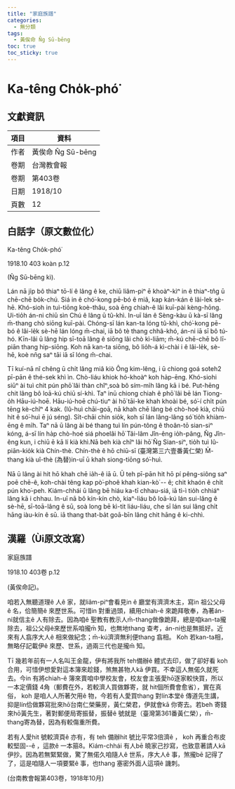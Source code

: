 ```yaml
---
title: "家庭族譜"
categories:
  - 無分類
tags:
  - 黃俟命 N̂g Sū-bēng
toc: true
toc_sticky: true
---
```


# Ka-têng Cho̍k-phó͘

## 文獻資訊

| 項目 | 資料 |
|---|---|
| 作者 | 黃俟命 N̂g Sū-bēng |
| 卷期 | 台灣教會報 |
| 卷期 | 第403卷 |
| 日期 | 1918/10 |
| 頁數 | 12 |

## 白話字（原文數位化）

Ka-têng Cho̍k-phó͘

1918.10 403 koàn p.12

(N̂g Sū-bēng kì).

Lán nā ji̍p bô thiaⁿ tō-lí ê lâng ê ke, chiū liâm-piⁿ ē khoàⁿ-kìⁿ in ê thiaⁿ-tn̂g ū chē-chē bo̍k-chú. Siá in ê chó͘-kong pē-bó ê miâ, kap kán-kán ê lâi-lek sè-hē. Khó-sioh in tuì-tiōng koè-thâu, soà ēng chiah-ê lâi kuī-pài kèng-hōng. Ui-tio̍h án-ni chiū sìn Chú ê lâng ū tû-khì. In-uī lán ê Sèng-kàu ū kà-sī lâng m̄-thang chò siōng kuī-pài. Chóng-sī lán kan-ta lóng tû-khì, chó͘-kong pē-bó ê lâi-le̍k sè-hē lán lóng m̄-chai, iā bô tè thang chhâ-khó, án-ni iā sī bô tú-hó. Kīn-lâi ū lâng hip sī-toā lâng ê siōng lâi chò kì-liām; m̄-kú chē-chē bô lī-piān thang hip-siōng. Koh nā kan-ta siōng, bô lio̍h-á kì-chài i ê lâi-le̍k, sè-hē, koè nn̄g saⁿ tāi iā sī lóng m̄-chai.

Tī kuí-nā nî chêng ū chi̍t lâng miâ kiò Ông kim-lêng, i ū chiong goá so͘teh2 pī-pān ê thé-sek khì ìn. Chò-liáu khiok hó-khoàⁿ koh ha̍p-ēng. Khó-siohi siūⁿ ài tuì chit pún phō͘ lâi thàn chîⁿ,soà bô sím-mi̍h lâng kā i bé. Put-hēng chit lâng bô loā-kú chiū sí-khì. Taⁿ inū chiong chiah ê phō͘ lâi bē lán Tiong-o̍h Hāu-iú-hoē. Hāu-iú-hoē chú-tiuⁿ ài hō͘ tāi-ke khah khoài bé, só͘-í chi̍t pún tēng kè-chîⁿ 4 kak. (Iû-huì chāi-goā, nā khah chē lâng bé chò-hoé kià, chiū hit ê só͘-huì ē jú séng). Si̍t-chāi chin sio̍k, koh sī lán lâng-lâng só͘ tio̍h khiàm-ēng ê mi̍h. Taⁿ nā ū lâng ài bé thang tuì lín pún-tông ê thoân-tō sian-siⁿ kóng, á-sī lín ha̍p chò-hoé siá phoelâi hō͘ Tâi-lâm Jîn-êng io̍h-pâng, N̂g Jîn-êng kun, i chiū ē kā lí kià khì.Nā beh kià chîⁿ lâi hō͘ N̂g Sian-siⁿ, tio̍h tuì Iû-piān-kio̍k kià Chín-thè. Chín-thè ê hō chiū-sī (臺灣第三六壹番黃仁榮) M̄-thang kià uî-thè (為替)in-uī ū khah siong-tiōng só͘-huì.

Nā ū lâng ài hit hō khah chē ia̍h-ê iā ū. Ū teh pī-pān hit hō pí pêng-siông saⁿ poē chē-ê, koh-chài têng kap pò͘-phoê khah kian-kò͘ -- ê; chit khaón ê chi̍t pún kho͘-peh. Kiám-chhái ū lâng bē hiáu ka-tī chhau-siá, iā tì-ì tio̍h chhiáⁿ lâng kā i chhau. In-uī nā bô kín-kín chò, kiaⁿ-liáu bô loā-kú lán sui-lâng ê sè-hē, sī-toā-lâng ê sū, soà long bē kì-tit liáu-liáu, che sī lán sui lâng chi̍t hāng iàu-kín ê sū. iā thang that-ba̍t goā-bīn lâng chit hāng ê ki-chhì.

## 漢羅（Ùi原文改寫）

家庭族譜

1918.10 403卷 p.12

(黃俟命記)。

咱若入無聽道理ê 人ê 家，就liâm-piⁿ會看見in ê 廳堂有濟濟木主，寫in 祖公父母ê 名，佮簡簡ê 來歷世系。可惜in 對重過頭，續用chiah-ê 來跪拜敬奉，為著án-ni就信主ê 人有除去。因為咱ê 聖教有教示人m̄-thang做像跪拜，總是咱kan-ta攏除去，祖公父母ê來歷世系咱攏m̄ 知，也無地thang 查考，án-ni也是無抵好。近來有人翕序大人ê 相來做紀念；m̄-kú濟濟無利便thang 翕相。 Koh 若kan-ta相，無略仔記載伊ê 來歷、世系，過兩三代也是攏m̄ 知。

Tī 幾若年前有一人名叫王金龍，伊有將我所 teh備辦ê 體式去印，做了卻好看 koh 合用，可惜伊想愛對這本簿來趁錢，煞無甚物人kā 伊買。不幸這人無偌久就死去。今in 有將chiah-ê 簿來賣咱中學校友會，校友會主張愛hō͘逐家較快買，所以一本定價錢 4角（郵費在外，若較濟人買做夥寄，就 hit個所費會愈省），實在真俗， koh 是咱人人所著欠用ê 物，今若有人愛買thang 對lín本堂ê 傳道先生講，抑是lín佮做夥寫批來hō͘台南仁榮藥房，黃仁榮君，伊就會kā 你寄去。若beh 寄錢來hō͘黃先生，著對郵便局寄振替，振替ê 號就是（臺灣第361番黃仁榮），m̄-thang寄為替，因為有較傷重所費。

若有人愛hit 號較濟頁ê 亦有，有 teh 備辦hit 號比平常3倍濟ê ， koh 再重合布皮較堅固--ê ，這款ê 一本箍8。Kiám-chhái 有人bē 曉家己抄寫，也致意著請人kā 伊抄。因為若無緊緊做，驚了無偌久咱隨人ê 世系，序大人ê 事，煞攏bē 記得了了，這是咱隨人一項要緊ê 事，也thang 塞密外面人這項ê 譏刺。

(台南教會報第403卷，1918年10月)
